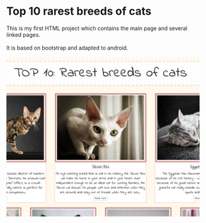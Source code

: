 # Top 10 rarest breeds of cats

This is my first HTML project which contains the main page and several linked pages. <br><br>
It is based on bootstrap and adapted to android.<br><br>
![Main page](images/Main_page.jpg)

